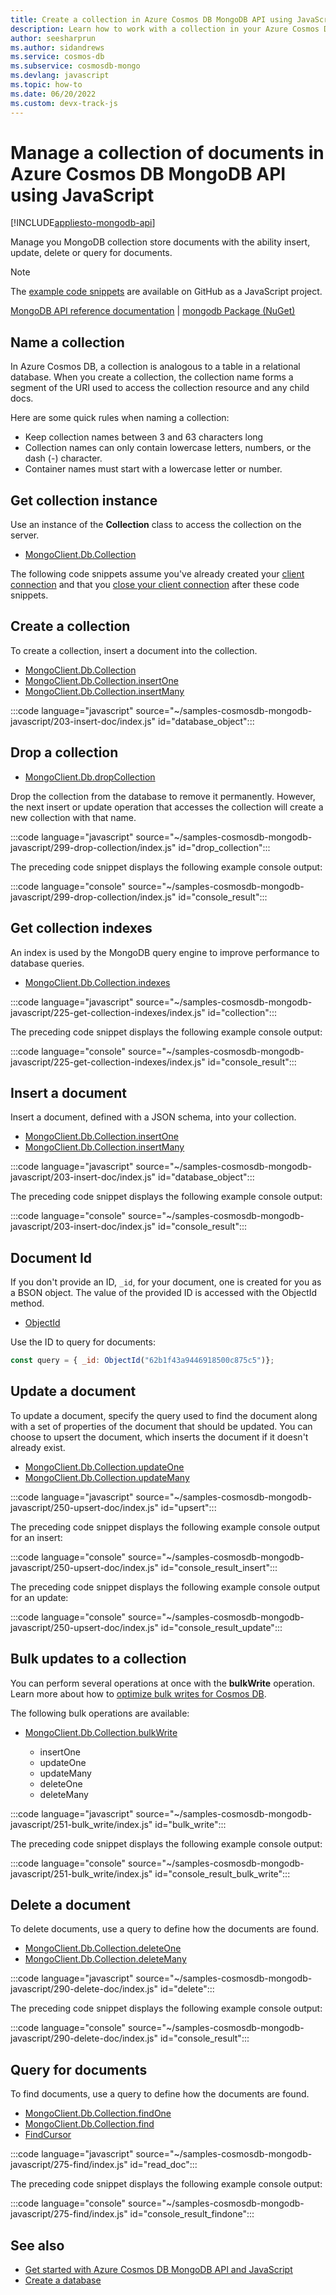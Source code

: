 ```yaml
---
title: Create a collection in Azure Cosmos DB MongoDB API using JavaScript
description: Learn how to work with a collection in your Azure Cosmos DB MongoDB API database using the JavaScript SDK.
author: seesharprun
ms.author: sidandrews
ms.service: cosmos-db
ms.subservice: cosmosdb-mongo
ms.devlang: javascript
ms.topic: how-to
ms.date: 06/20/2022
ms.custom: devx-track-js
---
```


# Manage a collection of documents in Azure Cosmos DB MongoDB API using JavaScript

[!INCLUDE[appliesto-mongodb-api](../includes/appliesto-mongodb-api.md)]

Manage you MongoDB collection store documents with the ability insert, update, delete or query for documents.

> [!NOTE]
> The [example code snippets](https://github.com/Azure-Samples/cosmos-db-mongodb-api-javascript-samples) are available on GitHub as a JavaScript project.

[MongoDB API reference documentation](https://docs.mongodb.com/drivers/node) | [mongodb Package (NuGet)](https://www.npmjs.com/package/mongodb)


## Name a collection

In Azure Cosmos DB, a collection is analogous to a table in a relational database. When you create a collection, the collection name forms a segment of the URI used to access the collection resource and any child docs.

Here are some quick rules when naming a collection:

* Keep collection names between 3 and 63 characters long
* Collection names can only contain lowercase letters, numbers, or the dash (-) character.
* Container names must start with a lowercase letter or number.

## Get collection instance

Use an instance of the **Collection** class to access the collection on the server.

* [MongoClient.Db.Collection](https://mongodb.github.io/node-mongodb-native/4.7/classes/Collection.html)

The following code snippets assume you've already created your [client connection](how-to-javascript-get-started.md#create-mongoclient-with-connection-string) and that you [close your client connection](how-to-javascript-get-started.md#close-the-mongoclient-connection) after these code snippets.

## Create a collection

To create a collection, insert a document into the collection.

* [MongoClient.Db.Collection](https://mongodb.github.io/node-mongodb-native/4.5/classes/Db.html#collection)
* [MongoClient.Db.Collection.insertOne](https://mongodb.github.io/node-mongodb-native/4.7/classes/Collection.html#insertOne)
* [MongoClient.Db.Collection.insertMany](https://mongodb.github.io/node-mongodb-native/4.7/classes/Collection.html#insertMany)

:::code language="javascript" source="~/samples-cosmosdb-mongodb-javascript/203-insert-doc/index.js" id="database_object":::

## Drop a collection

* [MongoClient.Db.dropCollection](https://mongodb.github.io/node-mongodb-native/4.7/classes/Db.html#dropCollection)

Drop the collection from the database to remove it permanently. However, the next insert or update operation that accesses the collection will create a new collection with that name.

:::code language="javascript" source="~/samples-cosmosdb-mongodb-javascript/299-drop-collection/index.js" id="drop_collection":::

The preceding code snippet displays the following example console output:

:::code language="console" source="~/samples-cosmosdb-mongodb-javascript/299-drop-collection/index.js" id="console_result":::

## Get collection indexes

An index is used by the MongoDB query engine to improve performance to database queries.

* [MongoClient.Db.Collection.indexes](https://mongodb.github.io/node-mongodb-native/4.7/classes/Collection.html#indexes)

:::code language="javascript" source="~/samples-cosmosdb-mongodb-javascript/225-get-collection-indexes/index.js" id="collection":::

The preceding code snippet displays the following example console output:

:::code language="console" source="~/samples-cosmosdb-mongodb-javascript/225-get-collection-indexes/index.js" id="console_result":::

## Insert a document

Insert a document, defined with a JSON schema, into your collection.

* [MongoClient.Db.Collection.insertOne](https://mongodb.github.io/node-mongodb-native/4.7/classes/Collection.html#insertOne)
* [MongoClient.Db.Collection.insertMany](https://mongodb.github.io/node-mongodb-native/4.7/classes/Collection.html#insertMany)

:::code language="javascript" source="~/samples-cosmosdb-mongodb-javascript/203-insert-doc/index.js" id="database_object":::

The preceding code snippet displays the following example console output:

:::code language="console" source="~/samples-cosmosdb-mongodb-javascript/203-insert-doc/index.js" id="console_result":::

## Document Id

If you don't provide an ID, `_id`, for your document, one is created for you as a BSON object. The value of the provided ID is accessed with the ObjectId method.

* [ObjectId](https://mongodb.github.io/node-mongodb-native/4.7/classes/ObjectId.html)

Use the ID to query for documents:

```javascript
const query = { _id: ObjectId("62b1f43a9446918500c875c5")};
```

## Update a document

To update a document, specify the query used to find the document along with a set of properties of the document that should be updated. You can choose to upsert the document, which inserts the document if it doesn't already exist. 

* [MongoClient.Db.Collection.updateOne](https://mongodb.github.io/node-mongodb-native/4.7/classes/Collection.html#updateOne)
* [MongoClient.Db.Collection.updateMany](https://mongodb.github.io/node-mongodb-native/4.7/classes/Collection.html#updateMany)


:::code language="javascript" source="~/samples-cosmosdb-mongodb-javascript/250-upsert-doc/index.js" id="upsert":::

The preceding code snippet displays the following example console output for an insert:

:::code language="console" source="~/samples-cosmosdb-mongodb-javascript/250-upsert-doc/index.js" id="console_result_insert":::

The preceding code snippet displays the following example console output for an update:

:::code language="console" source="~/samples-cosmosdb-mongodb-javascript/250-upsert-doc/index.js" id="console_result_update":::

## Bulk updates to a collection

You can perform several operations at once with the **bulkWrite** operation. Learn more about how to [optimize bulk writes for Cosmos DB](optimize-write-performance.md#tune-for-the-optimal-batch-size-and-thread-count). 

The following bulk operations are available:

* [MongoClient.Db.Collection.bulkWrite](https://mongodb.github.io/node-mongodb-native/4.7/classes/Collection.html#bulkWrite)

    * insertOne
    * updateOne
    * updateMany
    * deleteOne
    * deleteMany

:::code language="javascript" source="~/samples-cosmosdb-mongodb-javascript/251-bulk_write/index.js" id="bulk_write":::

The preceding code snippet displays the following example console output:

:::code language="console" source="~/samples-cosmosdb-mongodb-javascript/251-bulk_write/index.js" id="console_result_bulk_write":::

## Delete a document

To delete documents, use a query to define how the documents are found. 

* [MongoClient.Db.Collection.deleteOne](https://mongodb.github.io/node-mongodb-native/4.7/classes/Collection.html#deleteOne)
* [MongoClient.Db.Collection.deleteMany](https://mongodb.github.io/node-mongodb-native/4.7/classes/Collection.html#deleteMany)

:::code language="javascript" source="~/samples-cosmosdb-mongodb-javascript/290-delete-doc/index.js" id="delete":::

The preceding code snippet displays the following example console output:

:::code language="console" source="~/samples-cosmosdb-mongodb-javascript/290-delete-doc/index.js" id="console_result":::

## Query for documents

To find documents, use a query to define how the documents are found. 

* [MongoClient.Db.Collection.findOne](https://mongodb.github.io/node-mongodb-native/4.7/classes/Collection.html#findOne)
* [MongoClient.Db.Collection.find](https://mongodb.github.io/node-mongodb-native/4.7/classes/Collection.html#find)
* [FindCursor](https://mongodb.github.io/node-mongodb-native/4.7/classes/FindCursor.html)

:::code language="javascript" source="~/samples-cosmosdb-mongodb-javascript/275-find/index.js" id="read_doc":::

The preceding code snippet displays the following example console output:

:::code language="console" source="~/samples-cosmosdb-mongodb-javascript/275-find/index.js" id="console_result_findone":::

## See also

- [Get started with Azure Cosmos DB MongoDB API and JavaScript](how-to-javascript-get-started.md)
- [Create a database](how-to-javascript-manage-databases.md)
